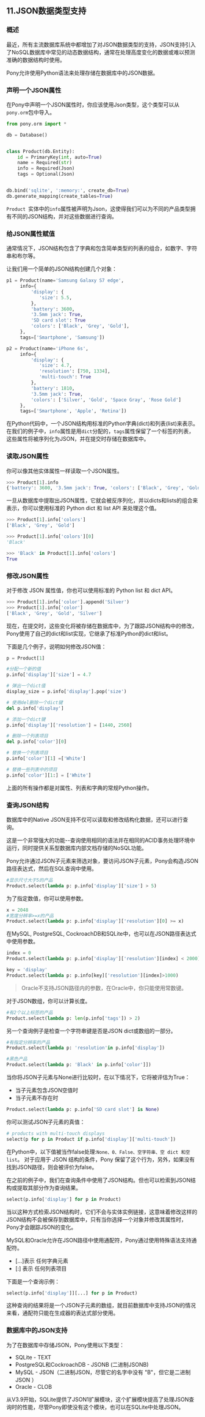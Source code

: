 ## 11.JSON数据类型支持

### 概述

最近，所有主流数据库系统中都增加了对JSON数据类型的支持，JSON支持引入了NoSQL数据库中常见的动态数据结构，通常在处理高度变化的数据或难以预测准确的数据结构时使用。

Pony允许使用Python语法来处理存储在数据库中的JSON数据。

### 声明一个JSON属性

在Pony中声明一个JSON属性时，你应该使用Json类型，这个类型可以从```pony.orm```包中导入。

```py
from pony.orm import *

db = Database()


class Product(db.Entity):
    id = PrimaryKey(int, auto=True)
    name = Required(str)
    info = Required(Json)
    tags = Optional(Json)


db.bind('sqlite', ':memory:', create_db=True)
db.generate_mapping(create_tables=True)
```

```Product ```实体中的```info```属性被声明为Json，这使得我们可以为不同的产品类型拥有不同的JSON结构，并对这些数据进行查询。

### 给JSON属性赋值

通常情况下，JSON结构包含了字典和包含简单类型的列表的组合，如数字、字符串和布尔等。

让我们用一个简单的JSON结构创建几个对象：

```py
p1 = Product(name='Samsung Galaxy S7 edge',
     info={
         'display': {
            'size': 5.5,
         },
         'battery': 3600,
         '3.5mm jack': True,
         'SD card slot': True
         'colors': ['Black', 'Grey', 'Gold'],
     },
     tags=['Smartphone', 'Samsung'])

p2 = Product(name='iPhone 6s',
     info={
         'display': {
            'size': 4.7,
            'resolution': [750, 1334],
            'multi-touch': True
         },
         'battery': 1810,
         '3.5mm jack': True,
         'colors': ['Silver', 'Gold', 'Space Gray', 'Rose Gold']
     },
     tags=['Smartphone', 'Apple', 'Retina'])
```

在Python代码中，一个JSON结构用标准的Python字典(dict)和列表(list)来表示。
在我们的例子中，```info```属性是用```dict```分配的，```tags```属性保留了一个标签的列表，这些属性将被序列化为JSON，并在提交时存储在数据库中。

### 读取JSON属性

你可以像其他实体属性一样读取一个JSON属性。

```py
>>> Product[1].info
{'battery': 3600, '3.5mm jack': True, 'colors': ['Black', 'Grey', 'Gold'], 'display': 5.5}
```

一旦从数据库中提取出JSON属性，它就会被反序列化，并以dicts和lists的组合来表示，你可以使用标准的 Python dict 和 list API 来处理这个值。

```py
>>> Product[1].info['colors']
['Black', 'Grey', 'Gold']

>>> Product[1].info['colors'][0]
'Black'

>>> 'Black' in Product[1].info['colors']
True
```

### 修改JSON属性

对于修改 JSON 属性值，你也可以使用标准的 Python list 和 dict API。

```py
>>> Product[1].info['color'].append('Silver')
>>> Product[1].info['color']
['Black', 'Grey', 'Gold', 'Silver']
```

现在，在提交时，这些变化将被存储在数据库中，为了跟踪JSON结构中的修改，Pony使用了自己的dict和list实现，它继承了标准Python的dict和list。

下面是几个例子，说明如何修改JSON值：

```py
p = Product[1]

#分配一个新的值
p.info['display']['size'] = 4.7

# 弹出一个dict值
display_size = p.info['display'].pop('size')

# 使用del删除一个dict键
del p.info['display']

# 添加一个dict键
p.info['display']['resolution'] = [1440, 2560]

# 删除一个列表项目
del p.info['color'][0]

# 替换一个列表项目
p.info['color'][1] =['White']

# 替换一些列表中的项目
p.info['color'][1:] = ['White']
```

上面的所有操作都是对属性、列表和字典的常规Python操作。

### 查询JSON结构

数据库中的Native JSON支持不仅可以读取和修改结构化数据，还可以进行查询。

这是一个非常强大的功能--查询使用相同的语法并在相同的ACID事务处理环境中运行，同时提供关系型数据库内部文档存储的NoSQL功能。

Pony允许通过JSON子元素来筛选对象，要访问JSON子元素，Pony会构造JSON路径表达式，然后在SQL查询中使用。

```py
#显示尺寸大于5的产品
Product.select(lambda p: p.info['display']['size'] > 5)
```

为了指定数值，你可以使用参数。

```py
x = 2048
#宽度分辨率>=x的产品
Product.select(lambda p: p.info['display']['resolution'][0] >= x)
```

在MySQL, PostgreSQL, CockroachDB和SQLite中，也可以在JSON路径表达式中使用参数。

```py
index = 0
Product.select(lambda p: p.info['display']['resolution'][index] < 2000)

key = 'display'
Product.select(lambda p: p.info[key]['resolution'][index]>1000)
```

> Oracle不支持JSON路径内的参数，在Oracle中，你只能使用常数键。

对于JSON数组，你可以计算长度。

```py
#有2个以上标签的产品
Product.select(lambda p: len(p.info['tags']) > 2)
```

另一个查询例子是检查一个字符串键是否是JSON dict或数组的一部分。

```py
#有指定分辨率的产品
Product.select(lambda p: 'resolution'in p.info['display'])

#黑色产品
Product.select(lambda p: 'Black' in p.info['color']])
```

当你将JSON子元素与None进行比较时，在以下情况下，它将被评估为True：

* 当子元素包含JSON空值时
* 当子元素不存在时

```py
Product.select(lambda p: p.info['SD card slot'] is None)
```

你可以测试JSON子元素的真值：

```py
# products with multi-touch displays
select(p for p in Product if p.info['display']['multi-touch'])
```

在Python中，以下值被当作false处理:```None、0、False、空字符串、空 dict 和空 list```。
对于应用于 JSON 结构的条件，Pony 保留了这个行为，另外，如果没有找到JSON路径，则会被评价为false。

在之前的例子中，我们在查询条件中使用了JSON结构。但也可以检索到JSON结构或提取其部分作为查询结果。

```py
select(p.info['display'] for p in Product)
```

当以这种方式检索JSON结构时，它们不会与实体实例链接，这意味着修改这样的JSON结构不会被保存到数据库中，只有当你选择一个对象并修改其属性时，Pony才会跟踪JSON的变化。

MySQL和Oracle允许在JSON路径中使用通配符，Pony通过使用特殊语法支持通配符。

* [...]表示 任何字典元素
* [:] 表示 任何列表项目

下面是一个查询示例：

```py
select(p.info['display']][...] for p in Product)
```

这种查询的结果将是一个JSON子元素的数组，就目前数据库中支持JSON的情况来看，通配符只能在生成器的表达式部分使用。

### 数据库中的JSON支持

为了在数据库中存储JSON，Pony使用以下类型：

* SQLite - TEXT
* PostgreSQL和CockroachDB - JSONB (二进制JSONB)
* MySQL - JSON（二进制JSON，尽管它的名字中没有 "B"，但它是二进制JSON ）
* Oracle - CLOB

从V3.9开始，SQLite提供了JSON1扩展模块，这个扩展模块提高了处理JSON查询时的性能，尽管Pony即使没有这个模块，也可以在SQLite中处理JSON。
